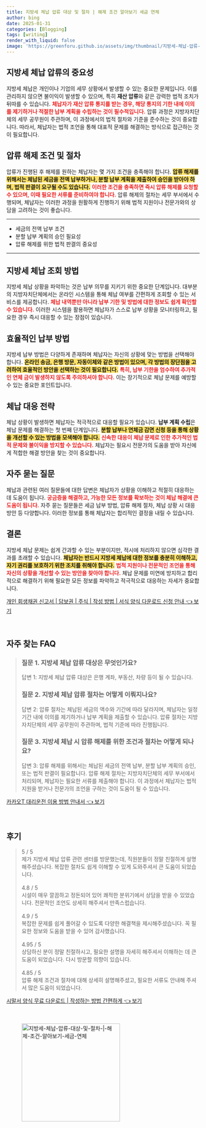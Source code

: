 ```yaml
---
title: 지방세 체납 압류 대상 및 절차 | 해제 조건 알아보기 세금 연체
author: bing
date: 2025-01-31
categories: [Blogging]
tags: [writing]
render_with_liquid: false
image: 'https://greenforu.github.io/assets/img/thumbnail/지방세-체납-압류-대상-및-절차-|-해제-조건-알아보기-세금-연체.webp'
---
```



<h2 id='지방세 체납 압류의 중요성'>지방세 체납 압류의 중요성</h2>

<p>지방세 체납은 개인이나 기업의 세무 상황에서 발생할 수 있는 중요한 문제입니다. 이를 관리하지 않으면 불이익이 발생할 수 있으며, 특히 <b>재산 압류</b>와 같은 강력한 법적 조치가 뒤따를 수 있습니다. <b><span style="color: #ee2323;">체납자가 재산 압류 통지를 받는 경우, 해당 통지의 기한 내에 이의를 제기하거나 적절한 납부 계획을 수립하는 것이 필수적입니다.</span></b> 압류 과정은 지방자치단체의 세무 공무원이 주관하며, 이 과정에서의 법적 절차와 기준을 준수하는 것이 중요합니다. 따라서, 체납자는 법적 조언을 통해 대표적 문제를 해결하는 방식으로 접근하는 것이 필요합니다.</p>

<h2 id='압류 해제 조건 및 절차'>압류 해제 조건 및 절차</h2>

<p>압류가 진행된 후 해제를 원하는 체납자는 몇 가지 조건을 충족해야 합니다. <b><span style="background-color: #ffe066;">압류 해제를 위해서는 체납된 세금을 전액 납부하거나, 분할 납부 계획을 제출하여 승인을 받아야 하며, 법적 판결이 요구될 수도 있습니다.</span></b> <b><span style="color: #ee2323;">이러한 조건을 충족하면 즉시 압류 해제를 요청할 수 있으며, 이때 필요한 서류를 준비하여야 합니다.</span></b> 압류 해제의 절차는 세무 부서에서 수행되며, 체납자는 이러한 과정을 원활하게 진행하기 위해 법적 지원이나 전문가와의 상담을 고려하는 것이 좋습니다.</p>

<hr />

<ul>
    <li>세금의 전액 납부 조건</li>
    <li>분할 납부 계획의 승인 필요성</li>
    <li>압류 해제를 위한 법적 판결의 중요성</li>
</ul>

<hr />

<h2 id='지방세 체납 조회 방법'>지방세 체납 조회 방법</h2>

<p>지방세 체납 상황을 파악하는 것은 납부 의무를 지키기 위한 중요한 단계입니다. 대부분의 지방자치단체에서는 온라인 시스템을 통해 체납 여부를 간편하게 조회할 수 있는 서비스를 제공합니다. <b><span style="color: #ee2323;">체납 내역뿐만 아니라 납부 기한 및 방법에 대한 정보도 쉽게 확인할 수 있습니다.</span></b> 이러한 시스템을 활용하면 체납자가 스스로 납부 상황을 모니터링하고, 필요한 경우 즉시 대응할 수 있는 장점이 있습니다.</p>

<h2 id='효율적인 납부 방법'>효율적인 납부 방법</h2>

<p>지방세 납부 방법은 다양하게 존재하며 체납자는 자신의 상황에 맞는 방법을 선택해야 합니다. <b><span style="background-color: #ffe066;">온라인 송금, 은행 방문, 자동이체와 같은 방법이 있으며, 각 방법의 장단점을 고려하여 효율적인 방안을 선택하는 것이 필요합니다.</span></b> <b><span style="color: #ee2323;">특히, 납부 기한을 엄수하여 추가적인 연체 금이 발생하지 않도록 주의하셔야 합니다.</span></b> 이는 장기적으로 체납 문제를 예방할 수 있는 중요한 포인트입니다.</p>

<h2 id='체납 대응 전략'>체납 대응 전략</h2>

<p>체납 상황이 발생하면 체납자는 적극적으로 대응할 필요가 있습니다. <b>납부 계획 수립</b>은 체납 문제를 해결하는 첫 번째 단계입니다. <b><span style="background-color: #ffe066;">분할 납부나 연체금 감면 신청 등을 통해 상황을 개선할 수 있는 방법을 모색해야 합니다.</span></b> <b><span style="color: #ee2323;">신속한 대응이 체납 문제로 인한 추가적인 법적 문제와 불이익을 방지할 수 있습니다.</span></b> 체납자는 필요시 전문가의 도움을 받아 자신에게 적합한 해결 방안을 찾는 것이 중요합니다.</p>

<h2 id='자주 묻는 질문'>자주 묻는 질문</h2>

<p>체납과 관련된 여러 질문들에 대한 답변은 체납자가 상황을 이해하고 적절히 대응하는 데 도움이 됩니다. <b><span style="color: #ee2323;">궁금증을 해결하고, 가능한 모든 정보를 확보하는 것이 체납 해결에 큰 도움이 됩니다.</span></b> 자주 묻는 질문들은 세금 납부 방법, 압류 해제 절차, 체납 상황 시 대응 방안 등 다양합니다. 이러한 정보를 통해 체납자는 합리적인 결정을 내릴 수 있습니다.</p>

<h2 id='결론'>결론</h2>

<p>지방세 체납 문제는 쉽게 간과할 수 있는 부분이지만, 적시에 처리하지 않으면 심각한 결과를 초래할 수 있습니다. <b><span style="background-color: #ffe066;">체납자는 반드시 지방세 체납에 대한 정보를 충분히 이해하고, 자기 권리를 보호하기 위한 조치를 취해야 합니다.</span></b> <b><span style="color: #ee2323;">법적 지원이나 전문적인 조언을 통해 자신의 상황을 개선할 수 있는 방안을 찾아야 합니다.</span></b> 체납 문제를 미연에 방지하고 합리적으로 해결하기 위해 필요한 모든 정보를 파악하고 적극적으로 대응하는 자세가 중요합니다.</p>


<p><a class="click-button" title="개인 회생채권 신고서 | 담보권 | 주식 | 작성 방법 | 서식 양식 다운로드 신청 안내" href="https://greenforu.github.io/posts/%EA%B0%9C%EC%9D%B8-%ED%9A%8C%EC%83%9D%EC%B1%84%EA%B6%8C-%EC%8B%A0%EA%B3%A0%EC%84%9C-%EB%8B%B4%EB%B3%B4%EA%B6%8C-%EC%A3%BC%EC%8B%9D-%EC%9E%91%EC%84%B1-%EB%B0%A9%EB%B2%95-%EC%84%9C%EC%8B%9D-%EC%96%91%EC%8B%9D-%EB%8B%A4%EC%9A%B4%EB%A1%9C%EB%93%9C-%EC%8B%A0%EC%B2%AD-%EC%95%88%EB%82%B4/" rel="dofollow">개인 회생채권 신고서 | 담보권 | 주식 | 작성 방법 | 서식 양식 다운로드 신청 안내 👈 보기</a></p><br>
<h2 id='자주_찾는_FAQ'>자주 찾는 FAQ</h2>
<div itemscope="" itemtype="https://schema.org/FAQPage"> 
<blockquote> 
<div itemscope="" itemprop="mainEntity" itemtype="https://schema.org/Question"> 
<h3 itemprop="name">질문 1. 지방세 체납 압류 대상은 무엇인가요?</h3> 
<div itemscope="" itemprop="acceptedAnswer" itemtype="https://schema.org/Answer"> 
<span itemprop="text"> 
<p>답변 1: 지방세 체납 압류 대상은 은행 계좌, 부동산, 차량 등이 될 수 있습니다.</p> 
</span> 
</div> 
</div> 
<div itemscope="" itemprop="mainEntity" itemtype="https://schema.org/Question"> 
<h3 itemprop="name">질문 2. 지방세 체납 압류 절차는 어떻게 이뤄지나요?</h3> 
<div itemscope="" itemprop="acceptedAnswer" itemtype="https://schema.org/Answer"> 
<span itemprop="text"> 
<p>답변 2: 압류 절차는 체납된 세금의 액수와 기간에 따라 달라지며, 체납자는 일정 기간 내에 이의를 제기하거나 납부 계획을 제출할 수 있습니다. 압류 절차는 지방자치단체의 세무 공무원이 주관하며, 법적 기준에 따라 진행됩니다.</p> 
</span> 
</div> 
</div> 
<div itemscope="" itemprop="mainEntity" itemtype="https://schema.org/Question"> 
<h3 itemprop="name">질문 3. 지방세 체납 시 압류 해제를 위한 조건과 절차는 어떻게 되나요?</h3> 
<div itemscope="" itemprop="acceptedAnswer" itemtype="https://schema.org/Answer"> 
<span itemprop="text"> 
<p>답변 3: 압류 해제를 위해서는 체납된 세금의 전액 납부, 분할 납부 계획의 승인, 또는 법적 판결이 필요합니다. 압류 해제 절차는 지방자치단체의 세무 부서에서 처리되며, 체납자는 필요한 서류를 제출해야 합니다. 이 과정에서 체납자는 법적 지원을 받거나 전문가의 조언을 구하는 것이 도움이 될 수 있습니다.</p> 
</span> 
</div> 
</div> 
</blockquote> 
</div>
<p><a class="click-button" title="카카오T 대리운전 이용 방법 안내서" href="https://greenforu.github.io/posts/%EC%B9%B4%EC%B9%B4%EC%98%A4T-%EB%8C%80%EB%A6%AC%EC%9A%B4%EC%A0%84-%EC%9D%B4%EC%9A%A9-%EB%B0%A9%EB%B2%95-%EC%95%88%EB%82%B4%EC%84%9C/" rel="dofollow">카카오T 대리운전 이용 방법 안내서 👈 보기</a></p><br>
<h2 id='후기'>후기</h2>
<div itemscope itemtype="https://schema.org/Product">
  <blockquote>
  <div itemprop="review" itemscope itemtype="https://schema.org/Review">
      <div itemprop="reviewRating" itemscope itemtype="https://schema.org/Rating"> <span itemprop="ratingValue">5</span> / <span itemprop="bestRating">5</span> </div>
      <span itemprop="reviewBody">제가 지방세 체납 압류 관련 센터를 방문했는데, 직원분들이 정말 친절하게 설명해주셨습니다. 복잡한 절차도 쉽게 이해할 수 있게 도와주셔서 큰 도움이 되었습니다.</span>
  </div>
  <br>
  <div itemprop="review" itemscope itemtype="https://schema.org/Review">
      <div itemprop="reviewRating" itemscope itemtype="https://schema.org/Rating"> <span itemprop="ratingValue">4.8</span> / <span itemprop="bestRating">5</span> </div>
      <span itemprop="reviewBody">시설이 매우 깔끔하고 정돈되어 있어 쾌적한 분위기에서 상담을 받을 수 있었습니다. 전문적인 조언도 상세히 해주셔서 만족스럽습니다.</span>
  </div>
  <br>
  <div itemprop="review" itemscope itemtype="https://schema.org/Review">
      <div itemprop="reviewRating" itemscope itemtype="https://schema.org/Rating"> <span itemprop="ratingValue">4.9</span> / <span itemprop="bestRating">5</span> </div>
      <span itemprop="reviewBody">복잡한 문제를 쉽게 풀어갈 수 있도록 다양한 해결책을 제시해주셨습니다. 꼭 필요한 정보와 도움을 받을 수 있어 감사했습니다.</span>
  </div>
  <br>
  <div itemprop="review" itemscope itemtype="https://schema.org/Review">
      <div itemprop="reviewRating" itemscope itemtype="https://schema.org/Rating"> <span itemprop="ratingValue">4.95</span> / <span itemprop="bestRating">5</span> </div>
      <span itemprop="reviewBody">상담하신 분이 정말 친절하시고, 필요한 설명을 자세히 해주셔서 이해하는 데 큰 도움이 되었습니다. 다시 방문할 의향이 있습니다.</span>
  </div>
  <br>
  <div itemprop="review" itemscope itemtype="https://schema.org/Review">
      <div itemprop="reviewRating" itemscope itemtype="https://schema.org/Rating"> <span itemprop="ratingValue">4.85</span> / <span itemprop="bestRating">5</span> </div>
      <span itemprop="reviewBody">압류 해제 조건과 절차에 대해 상세히 설명해주셨고, 필요한 서류도 안내해 주셔서 많은 도움이 되었습니다.</span>
  </div>
  </blockquote>
</div>
<p><a class="click-button" title="시말서 양식 무료 다운로드 | 작성하는 방법 간편하게" href="https://greenforu.github.io/posts/%EC%8B%9C%EB%A7%90%EC%84%9C-%EC%96%91%EC%8B%9D-%EB%AC%B4%EB%A3%8C-%EB%8B%A4%EC%9A%B4%EB%A1%9C%EB%93%9C-%EC%9E%91%EC%84%B1%ED%95%98%EB%8A%94-%EB%B0%A9%EB%B2%95-%EA%B0%84%ED%8E%B8%ED%95%98%EA%B2%8C/" rel="dofollow">시말서 양식 무료 다운로드 | 작성하는 방법 간편하게 👈 보기</a></p><br>
<figure class="image"><img src="https://greenforu.github.io/assets/img/thumbnail/지방세-체납-압류-대상-및-절차-|-해제-조건-알아보기-세금-연체.webp" alt="지방세-체납-압류-대상-및-절차-|-해제-조건-알아보기-세금-연체" width="256" height="256"></figure>